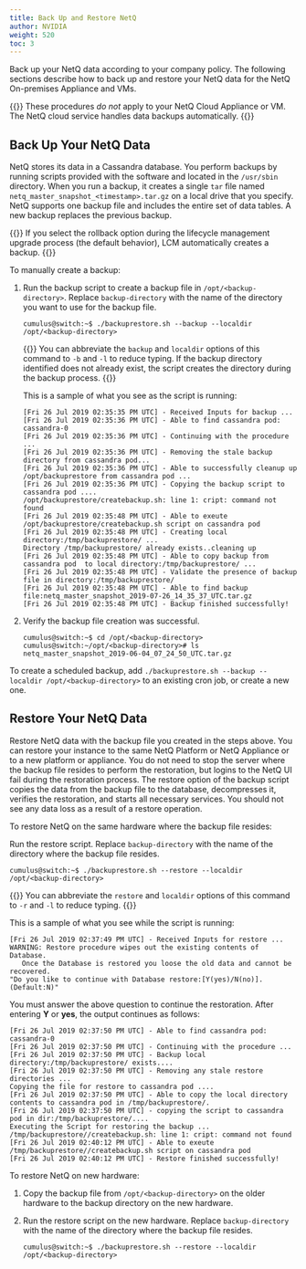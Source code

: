 ```yaml
---
title: Back Up and Restore NetQ
author: NVIDIA
weight: 520
toc: 3
---
```


Back up your NetQ data according to your company policy. The following sections describe how to back up and restore your NetQ data for the NetQ On-premises Appliance and VMs.

{{<notice note>}}
These procedures <em>do not</em> apply to your NetQ Cloud Appliance or VM. The NetQ cloud service handles data backups automatically.
{{</notice>}}

## Back Up Your NetQ Data

NetQ stores its data in a Cassandra database. You perform backups by running scripts provided with the software and located in the `/usr/sbin` directory. When you run a backup, it creates a single `tar` file named `netq_master_snapshot_<timestamp>.tar.gz` on a local drive that you specify. NetQ supports one backup file and includes the entire set of data tables. A new backup replaces the previous backup.

{{<notice note>}}
If you select the rollback option during the lifecycle management upgrade process (the default behavior), LCM automatically creates a backup.
{{</notice>}}

To manually create a backup:

1. Run the backup script to create a backup file in `/opt/<backup-directory>`. Replace `backup-directory` with the name of the directory you want to use for the backup file.

   ```
   cumulus@switch:~$ ./backuprestore.sh --backup --localdir /opt/<backup-directory>
   ```

   {{<notice tip>}}
You can abbreviate the <code>backup</code> and <code>localdir</code> options of this command to <code>-b</code> and <code>-l</code> to reduce typing. If the backup directory identified does not already exist, the script creates the directory during the backup process.
   {{</notice>}}

   This is a sample of what you see as the script is running:

   ```
   [Fri 26 Jul 2019 02:35:35 PM UTC] - Received Inputs for backup ...
   [Fri 26 Jul 2019 02:35:36 PM UTC] - Able to find cassandra pod: cassandra-0
   [Fri 26 Jul 2019 02:35:36 PM UTC] - Continuing with the procedure ...
   [Fri 26 Jul 2019 02:35:36 PM UTC] - Removing the stale backup directory from cassandra pod...
   [Fri 26 Jul 2019 02:35:36 PM UTC] - Able to successfully cleanup up /opt/backuprestore from cassandra pod ...
   [Fri 26 Jul 2019 02:35:36 PM UTC] - Copying the backup script to cassandra pod ....
   /opt/backuprestore/createbackup.sh: line 1: cript: command not found
   [Fri 26 Jul 2019 02:35:48 PM UTC] - Able to exeute /opt/backuprestore/createbackup.sh script on cassandra pod
   [Fri 26 Jul 2019 02:35:48 PM UTC] - Creating local directory:/tmp/backuprestore/ ...  
   Directory /tmp/backuprestore/ already exists..cleaning up
   [Fri 26 Jul 2019 02:35:48 PM UTC] - Able to copy backup from cassandra pod  to local directory:/tmp/backuprestore/ ...
   [Fri 26 Jul 2019 02:35:48 PM UTC] - Validate the presence of backup file in directory:/tmp/backuprestore/
   [Fri 26 Jul 2019 02:35:48 PM UTC] - Able to find backup file:netq_master_snapshot_2019-07-26_14_35_37_UTC.tar.gz
   [Fri 26 Jul 2019 02:35:48 PM UTC] - Backup finished successfully!
   ```

2. Verify the backup file creation was successful.

   ```
   cumulus@switch:~$ cd /opt/<backup-directory>
   cumulus@switch:~/opt/<backup-directory># ls
   netq_master_snapshot_2019-06-04_07_24_50_UTC.tar.gz
   ```

To create a scheduled backup, add `./backuprestore.sh --backup --localdir /opt/<backup-directory>` to an existing cron job, or create a new one.

## Restore Your NetQ Data

Restore NetQ data with the backup file you created in the steps above. You can restore your instance to the same NetQ Platform or NetQ Appliance or to a new platform or appliance. You do not need to stop the server where the backup file resides to perform the restoration, but logins to the NetQ UI fail during the restoration process. The restore option of the backup script copies the data from the backup file to the database, decompresses it, verifies the restoration, and starts all necessary services. You should not see any data loss as a result of a restore operation.

To restore NetQ on the same hardware where the backup file resides:

Run the restore script. Replace `backup-directory` with the name of the directory where the backup file resides.

```
cumulus@switch:~$ ./backuprestore.sh --restore --localdir /opt/<backup-directory>
```

{{<notice tip>}}
You can abbreviate the <code>restore</code> and <code>localdir</code> options of this command to <code>-r</code> and <code>-l</code> to reduce typing.
{{</notice>}}

This is a sample of what you see while the script is running:

```
[Fri 26 Jul 2019 02:37:49 PM UTC] - Received Inputs for restore ...
WARNING: Restore procedure wipes out the existing contents of Database.
   Once the Database is restored you loose the old data and cannot be recovered.
"Do you like to continue with Database restore:[Y(yes)/N(no)]. (Default:N)"
```

   You must answer the above question to continue the restoration. After entering **Y** or **yes**, the output continues as follows:

   ```
   [Fri 26 Jul 2019 02:37:50 PM UTC] - Able to find cassandra pod: cassandra-0
   [Fri 26 Jul 2019 02:37:50 PM UTC] - Continuing with the procedure ...
   [Fri 26 Jul 2019 02:37:50 PM UTC] - Backup local directory:/tmp/backuprestore/ exists....
   [Fri 26 Jul 2019 02:37:50 PM UTC] - Removing any stale restore directories ...
   Copying the file for restore to cassandra pod ....
   [Fri 26 Jul 2019 02:37:50 PM UTC] - Able to copy the local directory contents to cassandra pod in /tmp/backuprestore/.
   [Fri 26 Jul 2019 02:37:50 PM UTC] - copying the script to cassandra pod in dir:/tmp/backuprestore/....
   Executing the Script for restoring the backup ...
   /tmp/backuprestore//createbackup.sh: line 1: cript: command not found
   [Fri 26 Jul 2019 02:40:12 PM UTC] - Able to exeute /tmp/backuprestore//createbackup.sh script on cassandra pod
   [Fri 26 Jul 2019 02:40:12 PM UTC] - Restore finished successfully!
   ```

To restore NetQ on new hardware:

1. Copy the backup file from `/opt/<backup-directory>` on the older hardware to the backup directory on the new hardware.

2. Run the restore script on the new hardware. Replace `backup-directory` with the name of the directory where the backup file resides.

   ```
   cumulus@switch:~$ ./backuprestore.sh --restore --localdir /opt/<backup-directory>
   ```
